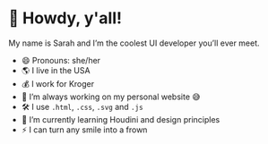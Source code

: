 
# 👋 Howdy, y'all!

My name is Sarah and I’m the coolest UI developer you’ll ever meet.

- 😄 Pronouns: she/her
- 🌎 I live in the USA
- 💰 I work for Kroger
- 🔭 I’m always working on my personal website 😅
- 🛠 I use `.html`, `.css`, `.svg` and `.js`
- 🌱 I’m currently learning Houdini and design principles
- ⚡️ I can turn any smile into a frown
